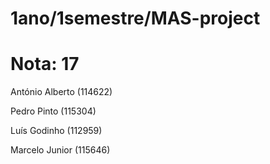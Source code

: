 # 1ano/1semestre/MAS-project

# Nota: 17

António Alberto (114622)

Pedro Pinto (115304)

Luís Godinho (112959)

Marcelo Junior (115646)
